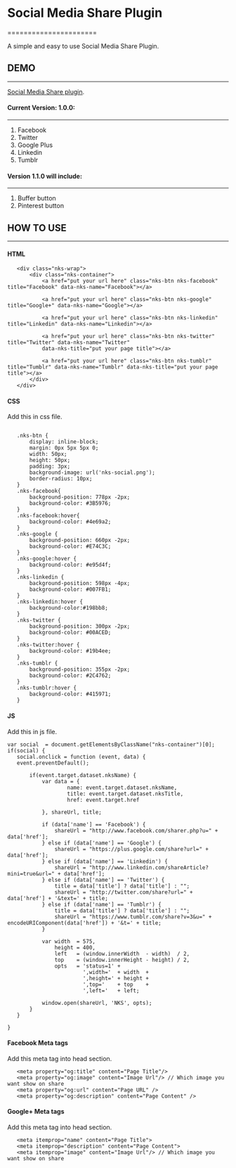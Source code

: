 # Social Media Share Plugin
======================

A simple and easy to use Social Media Share Plugin. 

## DEMO
--------

[Social Media Share plugin](http://demos.nitishkumarsingh.com/share-plugin/).


#### Current Version: 1.0.0:
-----------------------------------
1. Facebook 
2. Twitter
3. Google Plus
4. Linkedin
5. Tumblr


#### Version 1.1.0 will include:
-----------------------------------
1. Buffer button
2. Pinterest button



## HOW TO USE
---------------

#### HTML 

 ```
 	<div class="nks-wrap">
		<div class="nks-container">
			<a href="put your url here" class="nks-btn nks-facebook" title="Facebook" data-nks-name="Facebook"></a>

			<a href="put your url here" class="nks-btn nks-google" title="Google+" data-nks-name="Google"></a>

			<a href="put your url here" class="nks-btn nks-linkedin" title="Linkedin" data-nks-name="Linkedin"></a>

			<a href="put your url here" class="nks-btn nks-twitter" title="Twitter" data-nks-name="Twitter" 
			data-nks-title="put your page title"></a>

			<a href="put your url here" class="nks-btn nks-tumblr" title="Tumblr" data-nks-name="Tumblr" data-nks-title="put your page title"></a>
		</div>
	</div>

 ```

#### CSS

  Add this in css file.

 ```
 	
	.nks-btn {
		display: inline-block;
		margin: 0px 5px 5px 0;
		width: 50px;
		height: 50px;
		padding: 3px;
		background-image: url('nks-social.png');
		border-radius: 10px;
	}
	.nks-facebook{
		background-position: 778px -2px;
		background-color: #3B5976;
	}
	.nks-facebook:hover{ 
		background-color: #4e69a2;
	}
	.nks-google {
		background-position: 660px -2px;
		background-color: #E74C3C;
	}
	.nks-google:hover {
		background-color: #e95d4f;
	}
	.nks-linkedin {
		background-position: 598px -4px;
		background-color: #007FB1;
	}
	.nks-linkedin:hover {
		background-color:#198bb8;
	}
	.nks-twitter {
		background-position: 300px -2px;
		background-color: #00ACED;
	}
	.nks-twitter:hover {
		background-color: #19b4ee;
	}
	.nks-tumblr {
		background-position: 355px -2px;
		background-color: #2C4762;
	}
	.nks-tumblr:hover {
		background-color: #415971;
	}

 ```

####  JS 

Add this in js file.	
 
 ```
 var social  = document.getElementsByClassName("nks-container")[0];
if(social) {
	social.onclick = function (event, data) {
	event.preventDefault();

		if(event.target.dataset.nksName) {
			var data = {
				    name: event.target.dataset.nksName,
				    title: event.target.dataset.nksTitle,
				    href: event.target.href

			}, shareUrl, title;

			if (data['name'] == 'Facebook') {
				shareUrl = "http://www.facebook.com/sharer.php?u=" + data['href'];		
			} else if (data['name'] == 'Google') {
				shareUrl = "https://plus.google.com/share?url=" + data['href'];		
			} else if (data['name'] == 'Linkedin') {
				shareUrl = "http://www.linkedin.com/shareArticle?mini=true&url=" + data['href'];	
			} else if (data['name'] == 'Twitter') {
				title = data['title'] ? data['title'] : "";
				shareUrl = "http://twitter.com/share?url=" + data['href'] + '&text=' + title;	
			} else if (data['name'] == 'Tumblr') {
				title = data['title'] ? data['title'] : "";
				shareUrl = "https://www.tumblr.com/share?v=3&u=" + encodeURIComponent(data['href']) + '&t=' + title;	 		
			}	 

			var width  = 575,
			    height = 400,
			    left   = (window.innerWidth  - width)  / 2,
			    top    = (window.innerHeight - height) / 2,
			    opts   = 'status=1' +
			             ',width='  + width  +
			             ',height=' + height +
			             ',top='    + top    +
			             ',left='   + left;
		
			window.open(shareUrl, 'NKS', opts);
		}
	}

}

 ```

####  Facebook Meta tags 

 Add this meta tag into head section.	
 
 ```
    <meta property="og:title" content="Page Title"/>    
    <meta property="og:image" content="Image Url"/> // Which image you want show on share
    <meta property="og:url" content="Page URL" />
    <meta property="og:description" content="Page Content" />
 ```

####  Google+ Meta tags 

 Add this meta tag into head section.	
 
 ```
    <meta itemprop="name" content="Page Title">
	<meta itemprop="description" content="Page Content">
	<meta itemprop="image" content="Image Url"/> // Which image you want show on share
 ```
